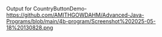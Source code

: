 Output for CountryButtonDemo-https://github.com/AMITHGOWDAHM/Advanced-Java-Programs/blob/main/4b-program/Screenshot%202025-05-18%20130828.png
